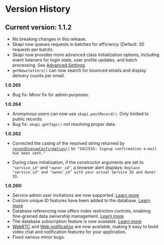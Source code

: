 # Version History

## Current version: 1.1.2

- No breaking changes in this release.
- Skapi now queues requests in batches for efficiency (Default: 30 requests per batch).
- Skapi now provides more advanced class initialization options, including event listeners for login state, user profile updates, and batch processing. See [Advanced Settings](/introduction/getting-started.html#_4-advanced-settings).
- `getNewsletters()` can now search for bounced emails and display delivery counts per email.

**1.0.265**

- Bug fix: Minor fix for admin purposes.

**1.0.264**

- Anonymous users can now use `skapi.postRecord()`. Only limited to public records.
- Bug fix: `skapi.getTags()` not resolving proper data.

**1.0.262**

- Corrected the casing of the resolved string returned by [`resendSignupConfirmation()`](/api-reference/authentication/README.md#resendsignupconfirmation) to: `"SUCCESS: Signup confirmation e-mail has been sent."`

- During class initialization, if the constructor arguments are set to `"service_id"` and `"owner_id"`, a browser alert displays: `Replace "service_id" and "owner_id" with your actual Service ID and Owner ID.`

**1.0.260:**

- Service admin user invitations are now supported. [Learn more](https://docs.skapi.com/admin/invite.html)
- Custom unique ID features have been added to the database. [Learn more](https://docs.skapi.com/database/unique-id.html)
- Database referencing now offers index restriction controls, enabling fine-grained data ownership management. [Learn more](https://docs.skapi.com/database/referencing.html#referencing-index-restrictions)
- The database subscription feature is now available. [Learn more](https://docs.skapi.com/database/subscription.html)
- [WebRTC](https://docs.skapi.com/realtime/webRTC.html) and [Web notification](https://docs.skapi.com/notification/send-notifications.html) are now available, making it easy to build video chat and notification features for your application.
- Fixed various minor bugs.
